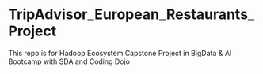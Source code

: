 # TripAdvisor_European_Restaurants_Project
This repo is for Hadoop Ecosystem Capstone Project in BigData &amp; AI Bootcamp with SDA and Coding Dojo
